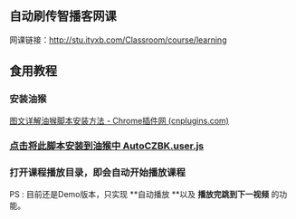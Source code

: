 ## 自动刷传智播客网课

网课链接：http://stu.ityxb.com/Classroom/course/learning

## 食用教程

### 安装油猴

[图文详解油猴脚本安装方法 - Chrome插件网 (cnplugins.com)](https://www.cnplugins.com/zhuanti/266366.html)

### [点击将此脚本安装到油猴中 AutoCZBK.user.js](https://github.com/qianfanguojin/scripts/raw/master/2019-2-15%20%E4%BC%A0%E6%99%BA%E6%92%AD%E5%AE%A2%E5%88%B7%E8%A7%86%E9%A2%91/AutoRunCZBK/AutoCZBK.user.js)

### 打开课程播放目录，即会自动开始播放课程

PS : 目前还是Demo版本，只实现 **自动播放 **以及 **播放完跳到下一视频** 的功能。

